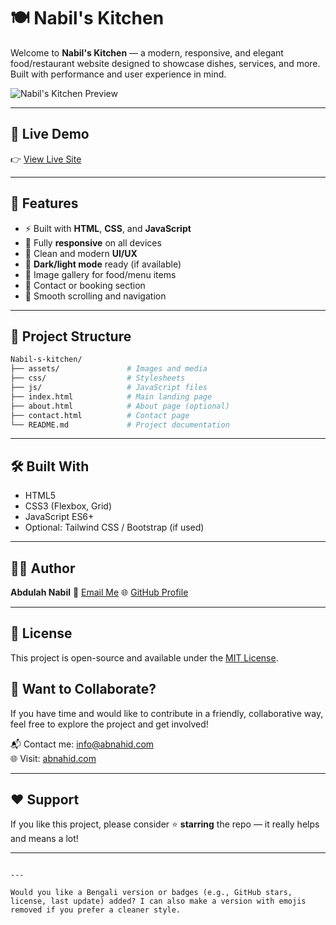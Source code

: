 
# 🍽️ Nabil's Kitchen

Welcome to **Nabil's Kitchen** — a modern, responsive, and elegant food/restaurant website designed to showcase dishes, services, and more. Built with performance and user experience in mind.

![Nabil's Kitchen Preview](public/preview.png) <!-- Replace with your actual image path -->

---

## 🚀 Live Demo

👉 [View Live Site](https://nabunabil.github.io/Nabil-s-kitchen)  
<!-- Replace with actual live URL if hosted somewhere -->

---

## 📌 Features

- ⚡ Built with **HTML**, **CSS**, and **JavaScript**
- 📱 Fully **responsive** on all devices
- 🎨 Clean and modern **UI/UX**
- 🌙 **Dark/light mode** ready (if available)
- 📸 Image gallery for food/menu items
- 📍 Contact or booking section
- 🧭 Smooth scrolling and navigation

---

## 📂 Project Structure

```bash
Nabil-s-kitchen/
├── assets/               # Images and media
├── css/                  # Stylesheets
├── js/                   # JavaScript files
├── index.html            # Main landing page
├── about.html            # About page (optional)
├── contact.html          # Contact page
└── README.md             # Project documentation
````

---

## 🛠️ Built With

* HTML5
* CSS3 (Flexbox, Grid)
* JavaScript ES6+
* Optional: Tailwind CSS / Bootstrap (if used)

---

## 🧑‍🍳 Author

**Abdulah Nabil**
📧 [Email Me](mailto:your-email@example.com)
🌐 [GitHub Profile](https://github.com/nabunabil)

---

## 📝 License

This project is open-source and available under the [MIT License](LICENSE).

## 🙌 Want to Collaborate?

If you have time and would like to contribute in a friendly, collaborative way, feel free to explore the project and get involved!

📬 Contact me: [info@abnahid.com](mailto:info@abnahid.com)  
🌐 Visit: [abnahid.com](https://abnahid.com)

---

## ❤️ Support

If you like this project, please consider ⭐ **starring** the repo — it really helps and means a lot!


---

```

---

Would you like a Bengali version or badges (e.g., GitHub stars, license, last update) added? I can also make a version with emojis removed if you prefer a cleaner style.
```
